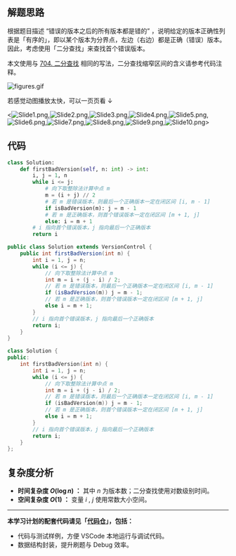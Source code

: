 ## 解题思路

根据题目描述 “错误的版本之后的所有版本都是错的” ，说明给定的版本正确性列表是「有序的」，即以某个版本为分界点，左边（右边）都是正确（错误）版本。因此，考虑使用「二分查找」来查找首个错误版本。

本文使用与 [704. 二分查找](https://leetcode.cn/problems/binary-search/solution/by-jyd-i7xr/) 相同的写法，二分查找缩窄区间的含义请参考代码注释。

![figures.gif](https://pic.leetcode-cn.com/1658594283-NxBxSc-figures.gif)

若感觉动图播放太快，可以一页页看 $\downarrow$

<![Slide1.png](https://pic.leetcode-cn.com/1658594283-Iqpldw-Slide1.png),![Slide2.png](https://pic.leetcode-cn.com/1658594283-QjphiU-Slide2.png),![Slide3.png](https://pic.leetcode-cn.com/1658594283-Amlmgl-Slide3.png),![Slide4.png](https://pic.leetcode-cn.com/1658594283-WQOkGQ-Slide4.png),![Slide5.png](https://pic.leetcode-cn.com/1658594283-OfyAnr-Slide5.png),![Slide6.png](https://pic.leetcode-cn.com/1658594283-zcGQVN-Slide6.png),![Slide7.png](https://pic.leetcode-cn.com/1658594283-IbWeNt-Slide7.png),![Slide8.png](https://pic.leetcode-cn.com/1658594283-WAOGFk-Slide8.png),![Slide9.png](https://pic.leetcode-cn.com/1658594283-hZvETe-Slide9.png),![Slide10.png](https://pic.leetcode-cn.com/1658594283-xWTcOu-Slide10.png)>

## 代码

```Python []
class Solution:
    def firstBadVersion(self, n: int) -> int:
        i, j = 1, n
        while i <= j:
            # 向下取整除法计算中点 m 
            m = (i + j) // 2
            # 若 m 是错误版本，则最后一个正确版本一定在闭区间 [i, m - 1]
            if isBadVersion(m): j = m - 1
            # 若 m 是正确版本，则首个错误版本一定在闭区间 [m + 1, j]
            else: i = m + 1
        # i 指向首个错误版本，j 指向最后一个正确版本
        return i
```

```Java []
public class Solution extends VersionControl {
    public int firstBadVersion(int n) {
        int i = 1, j = n;
        while (i <= j) {
            // 向下取整除法计算中点 m 
            int m = i + (j - i) / 2;
            // 若 m 是错误版本，则最后一个正确版本一定在闭区间 [i, m - 1]
            if (isBadVersion(m)) j = m - 1;
            // 若 m 是正确版本，则首个错误版本一定在闭区间 [m + 1, j]
            else i = m + 1;
        }
        // i 指向首个错误版本，j 指向最后一个正确版本
        return i;
    }
}
```

```C++ []
class Solution {
public:
    int firstBadVersion(int n) {
        int i = 1, j = n;
        while (i <= j) {
            // 向下取整除法计算中点 m 
            int m = i + (j - i) / 2;
            // 若 m 是错误版本，则最后一个正确版本一定在闭区间 [i, m - 1]
            if (isBadVersion(m)) j = m - 1;
            // 若 m 是正确版本，则首个错误版本一定在闭区间 [m + 1, j]
            else i = m + 1;
        }
        // i 指向首个错误版本，j 指向最后一个正确版本
        return i;
    }
};
```

## 复杂度分析

- **时间复杂度 $O(\log n)$ ：** 其中 $n$ 为版本数；二分查找使用对数级别时间。
- **空间复杂度 $O(1)$ ：** 变量 $i$ , $j$ 使用常数大小空间。

---

**本学习计划的配套代码请见「[代码仓](https://github.com/krahets/selected-coding-interview)」，包括：**

- 代码与测试样例，方便 VSCode 本地运行与调试代码。
- 数据结构封装，提升刷题与 Debug 效率。
